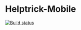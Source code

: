 # Helptrick-Mobile

[![Build status](https://build.appcenter.ms/v0.1/apps/631af53c-1de8-4f68-8458-113bf438e98c/branches/master/badge)](https://appcenter.ms)
